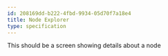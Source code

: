 ```yaml
---
id: 208169dd-b222-4fbd-9934-05d70f7a18e4
title: Node Explorer
type: specification
---
```


This should be a screen showing details about a node
